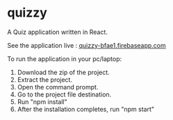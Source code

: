 # quizzy
A Quiz application written in React.

See the application live : [quizzy-bfae1.firebaseapp.com]()

To run the application in your pc/laptop:
   1. Download the zip of the project.
   2. Extract the project.
   3. Open the command prompt.
   4. Go to the project file destination.
   5. Run "npm install"
   6. After the installation completes, run "npm start"
